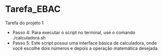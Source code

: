 # Tarefa_EBAC
 Tarefa do projeto 1
- Passo 4:
  Para executar o script no terminal, use o comando ./calculadora.sh
- Passo 5:
  Este script possui uma interface básica de calculadora, onde você escolhe dois números e depois a operação matemática desejada.
